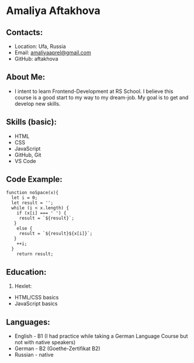 
# Amaliya Aftakhova

## Contacts:
* Location: Ufa, Russia
* Email: amaliyaaprel@gmail.com
* GitHub: aftakhova

## About Me:
* I intent to learn Frontend-Development at RS School. I believe this course is a good start to my way to my dream-job. My goal is to get and develop new skills. 

## Skills (basic):
* HTML
* CSS
* JavaScript 
* GitHub, Git
* VS Code

## Code Example:
```
function noSpace(x){
  let i = 0;
  let result = '';
  while (i < x.length) {
    if (x[i] === ' ') {
     result = `${result}`; 
   }
    else {
     result = `${result}${x[i]}`;
   }
    ++i;
  }
    return result;
```

## Education:
1. Hexlet:
+ HTML/CSS basics
+ JavaScript basics

## Languages:
* English - B1 (I had practice while taking a German Language Course but not with native speakers)
* German - B2 (Goethe-Zertifikat B2)
* Russian - native






